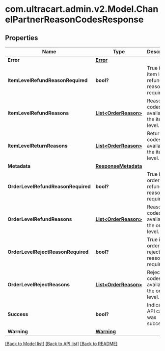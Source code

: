 # com.ultracart.admin.v2.Model.ChanelPartnerReasonCodesResponse
## Properties

Name | Type | Description | Notes
------------ | ------------- | ------------- | -------------
**Error** | [**Error**](Error.md) |  | [optional] 
**ItemLevelRefundReasonRequired** | **bool?** | True if the item level refund reason is required | [optional] 
**ItemLevelRefundReasons** | [**List&lt;OrderReason&gt;**](OrderReason.md) | Reason codes available at the item level. | [optional] 
**ItemLevelReturnReasons** | [**List&lt;OrderReason&gt;**](OrderReason.md) | Return codes available at the item level. | [optional] 
**Metadata** | [**ResponseMetadata**](ResponseMetadata.md) |  | [optional] 
**OrderLevelRefundReasonRequired** | **bool?** | True if the order level refund reason is required | [optional] 
**OrderLevelRefundReasons** | [**List&lt;OrderReason&gt;**](OrderReason.md) | Reason codes available at the order level. | [optional] 
**OrderLevelRejectReasonRequired** | **bool?** | True if the order level reject reason is required | [optional] 
**OrderLevelRejectReasons** | [**List&lt;OrderReason&gt;**](OrderReason.md) | Reject codes available at the order level. | [optional] 
**Success** | **bool?** | Indicates if API call was successful | [optional] 
**Warning** | [**Warning**](Warning.md) |  | [optional] 


[[Back to Model list]](../README.md#documentation-for-models) [[Back to API list]](../README.md#documentation-for-api-endpoints) [[Back to README]](../README.md)

